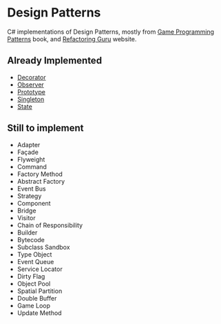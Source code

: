# Design Patterns

C# implementations of Design Patterns, mostly from [Game Programming Patterns](http://gameprogrammingpatterns.com/) book, and [Refactoring Guru](https://refactoring.guru/design-patterns) website.

## Already Implemented

- [Decorator](DesignPatterns/DesignPatterns/Decorator.cs)
- [Observer](DesignPatterns/DesignPatterns/Observer.cs)
- [Prototype](DesignPatterns/DesignPatterns/Prototype.cs)
- [Singleton](DesignPatterns/DesignPatterns/Singleton.cs)
- [State](DesignPatterns/DesignPatterns/State.cs)

## Still to implement

- Adapter
- Façade
- Flyweight
- Command
- Factory Method
- Abstract Factory
- Event Bus
- Strategy
- Component
- Bridge
- Visitor
- Chain of Responsibility
- Builder
- Bytecode
- Subclass Sandbox
- Type Object
- Event Queue
- Service Locator
- Dirty Flag
- Object Pool
- Spatial Partition
- Double Buffer
- Game Loop
- Update Method
